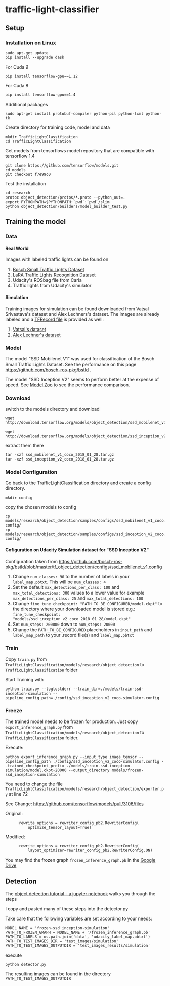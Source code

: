 # traffic-light-classifier  

## Setup
### Installation on Linux
```
sudo apt-get update
pip install --upgrade dask
```

For Cuda 9
```
pip install tensorflow-gpu==1.12
```
For Cuda 8
```
pip install tensorflow-gpu==1.4 
```

Additional packages
```
sudo apt-get install protobuf-compiler python-pil python-lxml python-tk
```

Create directory for training code, model and data
```
mkdir TrafficLightClassification
cd TrafficLightClassification
```

Get models from tensorflows model repository that are compatible with tensorflow 1.4
```
git clone https://github.com/tensorflow/models.git
cd models
git checkout f7e99c0
```

Test the installation
```
cd research
protoc object_detection/protos/*.proto --python_out=.
export PYTHONPATH=$PYTHONPATH:`pwd`:`pwd`/slim
python object_detection/builders/model_builder_test.py
```

## Training the model
### Data
#### Real World
Images with labeled traffic lights can be found on

1.  [Bosch Small Traffic Lights Dataset](https://hci.iwr.uni-heidelberg.de/node/6132)
2.  [LaRA Traffic Lights Recognition Dataset](http://www.lara.prd.fr/benchmarks/trafficlightsrecognition)
3.  Udacity's ROSbag file from Carla
4.  Traffic lights from Udacity's simulator

#### Simulation
Training images for simulation can be found downloaded from Vatsal Srivastava's dataset and Alex Lechners's dataset. The images are already labeled and a  [TFRecord file](https://github.com/alex-lechner/Traffic-Light-Classification#23-create-a-tfrecord-file)  is provided as well:

1.  [Vatsal's dataset](https://github.com/coldKnight/TrafficLight_Detection-TensorFlowAPI#get-the-dataset)
2.  [Alex Lechner's dataset](https://www.dropbox.com/s/vaniv8eqna89r20/alex-lechner-udacity-traffic-light-dataset.zip?dl=0)

### Model 

The model "SSD Mobilenet V1" was used for classification of the Bosch Small Traffic Lights Dataset. See the performance on this page https://github.com/bosch-ros-pkg/bstld .

The model "SSD Inception V2" seems to perform better at the expense of speed. See [Model Zoo](https://github.com/tensorflow/models/blob/master/research/object_detection/g3doc/detection_model_zoo.md) to see the performance comparison.

### Download
switch to the models directory and download 
```
wget http://download.tensorflow.org/models/object_detection/ssd_mobilenet_v1_coco_2018_01_28.tar.gz

wget http://download.tensorflow.org/models/object_detection/ssd_inception_v2_coco_2018_01_28.tar.gz
```
extract them there
```
tar -xzf ssd_mobilenet_v1_coco_2018_01_28.tar.gz
tar -xzf ssd_inception_v2_coco_2018_01_28.tar.gz
```

### Model Configuration

Go back to the TrafficLightClassification directory and create a config directory.

```
mkdir config
```

copy the chosen models to config
```
cp models/research/object_detection/samples/configs/ssd_mobilenet_v1_coco.config config/
cp models/research/object_detection/samples/configs/ssd_inception_v2_coco.config config/
```

#### Cofiguration on Udacity Simulation dataset for "SSD Inception V2"

Configuration taken from https://github.com/bosch-ros-pkg/bstld/blob/master/tf_object_detection/configs/ssd_mobilenet_v1.config

1.  Change  `num_classes: 90`  to the number of labels in your  `label_map.pbtxt`. This will be  `num_classes: 4`
2.  Set the default  `max_detections_per_class: 100`  and  `max_total_detections: 300`  values to a lower value for example  `max_detections_per_class: 25`  and  `max_total_detections: 100`
3.  Change  `fine_tune_checkpoint: "PATH_TO_BE_CONFIGURED/model.ckpt"`  to the directory where your downloaded model is stored e.g.:  `fine_tune_checkpoint: "models/ssd_inception_v2_coco_2018_01_28/model.ckpt"`
4.  Set  `num_steps: 200000`  down to  `num_steps: 20000`
5.  Change the  `PATH_TO_BE_CONFIGURED`  placeholders in  `input_path`  and  `label_map_path`  to your .record file(s) and  `label_map.pbtxt`

### Train
Copy `train.py` from `TrafficLightClassification/models/research/object_detection` to `TrafficLightClassification` folder

Start Training with 
```
python train.py --logtostderr --train_dir=./models/train-ssd-inception-simulation --pipeline_config_path=./config/ssd_inception_v2_coco-simulator.config
```

### Freeze
The trained model needs to be frozen for production. Just copy `export_inference_graph.py`  from `TrafficLightClassification/models/research/object_detection` to `TrafficLightClassification` folder. 

Execute:
```
python export_inference_graph.py --input_type image_tensor --pipeline_config_path ./config/ssd_inception_v2_coco-simulator.config --trained_checkpoint_prefix ./models/train-ssd-inception-simulation/model.ckpt-20000 --output_directory models/frozen-ssd_inception-simulation
```


You need to change the file `TrafficLightClassification/models/research/object_detection/exporter.py` at line 72

See Change: https://github.com/tensorflow/models/pull/3106/files

Original:
```
      rewrite_options = rewriter_config_pb2.RewriterConfig(
          optimize_tensor_layout=True)
```

Modified:
```
      rewrite_options = rewriter_config_pb2.RewriterConfig(
          layout_optimizer=rewriter_config_pb2.RewriterConfig.ON)
```

You may find the frozen graph `frozen_inference_graph.pb` in the [Google Drive]()

## Detection
The [object detection tutorial - a jupyter notebook](https://github.com/tensorflow/models/blob/master/research/object_detection/object_detection_tutorial.ipynb) walks you through the steps

I copy and pasted many of these steps into the detector.py

Take care that the following variables are set according to your needs:

```
MODEL_NAME = 'frozen-ssd_inception-simulation'
PATH_TO_FROZEN_GRAPH = MODEL_NAME + '/frozen_inference_graph.pb'
PATH_TO_LABELS = os.path.join('data', 'udacity_label_map.pbtxt')
PATH_TO_TEST_IMAGES_DIR = 'test_images/simulation'
PATH_TO_TEST_IMAGES_OUTPUTDIR = 'test_images_results/simulation'
```

execute 
```
python detector.py
```
The resulting images can be found in the directory `PATH_TO_TEST_IMAGES_OUTPUTDIR`
